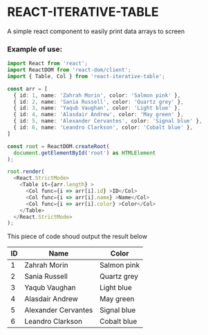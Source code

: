 # REACT-ITERATIVE-TABLE

<p>A simple react component to easily print data arrays to screen</p>

<h3>Example of use:</h3>

``` typescript react
import React from 'react';
import ReactDOM from 'react-dom/client';
import { Table, Col } from 'react-iterative-table';

const arr = [
  { id: 1, name: 'Zahrah Morin', color: 'Salmon pink' },
  { id: 2, name: 'Sania Russell', color: 'Quartz grey' },
  { id: 3, name: 'Yaqub Vaughan', color: 'Light blue' },
  { id: 4, name: 'Alasdair Andrew', color: 'May green' },
  { id: 5, name: 'Alexander Cervantes', color: 'Signal blue' },
  { id: 6, name: 'Leandro Clarkson', color: 'Cobalt blue' },
]

const root = ReactDOM.createRoot(
  document.getElementById('root') as HTMLElement
);

root.render(
  <React.StrictMode>
    <Table it={arr.length} >
      <Col func={i => arr[i].id} >ID</Col>
      <Col func={i => arr[i].name} >Name</Col>
      <Col func={i => arr[i].color} >Color</Col>
    </Table>
  </React.StrictMode>
);

```

<p>This piece of code shoud output the result below</p>

<table><thead><tr><th>ID</th><th>Name</th><th>Color</th></tr></thead><tbody><tr><td>1</td><td>Zahrah Morin</td><td>Salmon pink</td></tr><tr><td>2</td><td>Sania Russell</td><td>Quartz grey</td></tr><tr><td>3</td><td>Yaqub Vaughan</td><td>Light blue</td></tr><tr><td>4</td><td>Alasdair Andrew</td><td>May green</td></tr><tr><td>5</td><td>Alexander Cervantes</td><td>Signal blue</td></tr><tr><td>6</td><td>Leandro Clarkson</td><td>Cobalt blue</td></tr></tbody></table>
